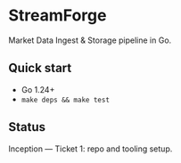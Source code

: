 # StreamForge
Market Data Ingest & Storage pipeline in Go.

## Quick start
- Go 1.24+
- `make deps && make test`

## Status
Inception — Ticket 1: repo and tooling setup.
